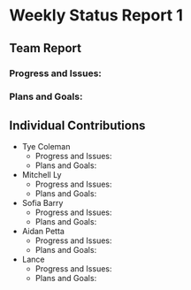 # Weekly Status Report 1

## Team Report

### Progress and Issues:

### Plans and Goals:

## Individual Contributions

* Tye Coleman
  * Progress and Issues:
  * Plans and Goals:
* Mitchell Ly
    * Progress and Issues:
    * Plans and Goals:
* Sofia Barry
    * Progress and Issues:
    * Plans and Goals:
* Aidan Petta
    * Progress and Issues:
    * Plans and Goals:
* Lance
    * Progress and Issues:
    * Plans and Goals:
